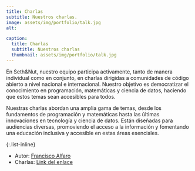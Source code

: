 ```yaml
---
title: Charlas
subtitle: Nuestros charlas.
image: assets/img/portfolio/talk.jpg
alt: 

caption:
  title: Charlas
  subtitle: Nuestros charlas
  thumbnail: assets/img/portfolio/talk.jpg
---
```

En Seth&Nut, nuestro equipo participa activamente, tanto de manera individual como en conjunto, en charlas dirigidas a comunidades de código abierto a nivel nacional e internacional. Nuestro objetivo es democratizar el conocimiento en programación, matemáticas y ciencia de datos, haciendo que estos temas sean accesibles para todos.

Nuestras charlas abordan una amplia gama de temas, desde los fundamentos de programación y matemáticas hasta las últimas innovaciones en tecnología y ciencia de datos. Están diseñadas para audiencias diversas, promoviendo el acceso a la información y fomentando una educación inclusiva y accesible en estas áreas esenciales.

{:.list-inline}
- Autor: [Francisco Alfaro](https://fralfaro.github.io/portfolio/)
- Charlas: [Link del enlace](https://fralfaro.github.io/portfolio/research/talks/)

